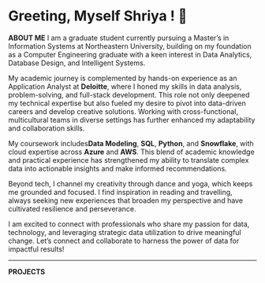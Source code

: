 # Greeting, Myself Shriya ! :wave:

**ABOUT ME**
I am a graduate student currently pursuing a Master’s in Information Systems at Northeastern University, building on my foundation as a Computer Engineering graduate with a keen interest in Data Analytics, Database Design, and Intelligent Systems.

My academic journey is complemented by hands-on experience as an Application Analyst at **Deloitte**, where I honed my skills in data analysis, problem-solving, and full-stack development. This role not only deepened my technical expertise but also fueled my desire to pivot into data-driven careers and develop creative solutions. Working with cross-functional, multicultural teams in diverse settings has further enhanced my adaptability and collaboration skills.

My coursework includes**Data Modeling**, **SQL**, **Python**, and **Snowflake**, with cloud expertise across **Azure** and **AWS**. This blend of academic knowledge and practical experience has strengthened my ability to translate complex data into actionable insights and make informed recommendations.

Beyond tech, I channel my creativity through dance and yoga, which keeps me grounded and focused. I find inspiration in reading and travelling, always seeking new experiences that broaden my perspective and have cultivated resilience and perseverance.

I am excited to connect with professionals who share my passion for data, technology, and leveraging strategic data utilization to drive meaningful change. Let’s connect and collaborate to harness the power of data for impactful results!

---
**PROJECTS**
